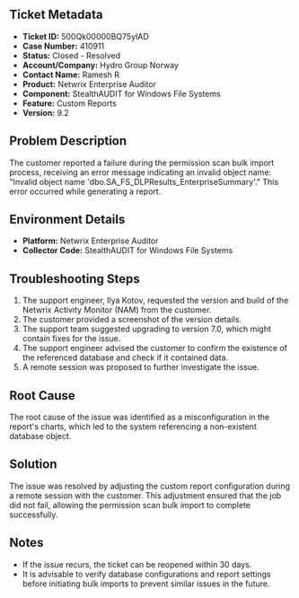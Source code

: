 ## Ticket Metadata
- **Ticket ID:** 500Qk00000BQ75yIAD
- **Case Number:** 410911
- **Status:** Closed - Resolved
- **Account/Company:** Hydro Group Norway
- **Contact Name:** Ramesh R
- **Product:** Netwrix Enterprise Auditor
- **Component:** StealthAUDIT for Windows File Systems
- **Feature:** Custom Reports
- **Version:** 9.2

## Problem Description
The customer reported a failure during the permission scan bulk import process, receiving an error message indicating an invalid object name: "Invalid object name 'dbo.SA_FS_DLPResults_EnterpriseSummary'." This error occurred while generating a report.

## Environment Details
- **Platform:** Netwrix Enterprise Auditor
- **Collector Code:** StealthAUDIT for Windows File Systems

## Troubleshooting Steps
1. The support engineer, Ilya Kotov, requested the version and build of the Netwrix Activity Monitor (NAM) from the customer.
2. The customer provided a screenshot of the version details.
3. The support team suggested upgrading to version 7.0, which might contain fixes for the issue.
4. The support engineer advised the customer to confirm the existence of the referenced database and check if it contained data.
5. A remote session was proposed to further investigate the issue.

## Root Cause
The root cause of the issue was identified as a misconfiguration in the report's charts, which led to the system referencing a non-existent database object.

## Solution
The issue was resolved by adjusting the custom report configuration during a remote session with the customer. This adjustment ensured that the job did not fail, allowing the permission scan bulk import to complete successfully.

## Notes
- If the issue recurs, the ticket can be reopened within 30 days.
- It is advisable to verify database configurations and report settings before initiating bulk imports to prevent similar issues in the future.